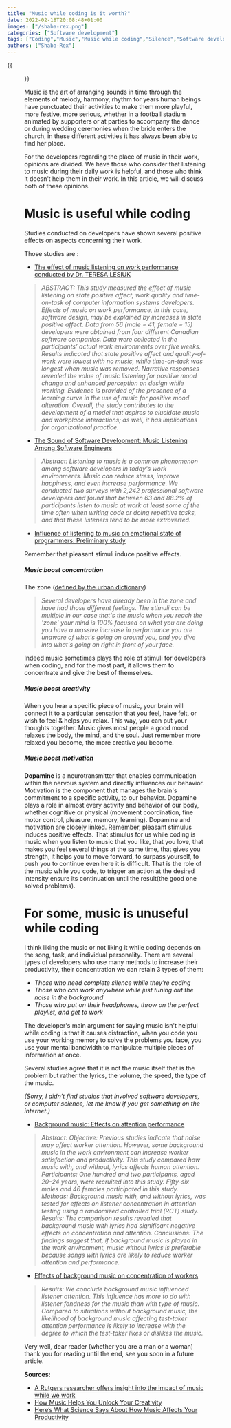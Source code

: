 ```yaml
---
title: "Music while coding is it worth?"
date: 2022-02-18T20:08:48+01:00
images: ["/shaba-rex.png"]
categories: ["Software development"]
tags: ["Coding","Music","Music while coding","Silence","Software development","CaParleDev"]
authors: ["Shaba-Rex"]
---
```

{{<figure src="/music-while-coding-is-it-worth/Listen-to-music.png"  alt="Liste to music while coding">}}

Music is the art of arranging sounds in time through the elements of melody, harmony, rhythm for years human beings have punctuated their activities to make them more playful, more festive, more serious, whether in a football stadium animated by supporters or at parties to accompany the dance or during wedding ceremonies when the bride enters the church, in these different activities it has always been able to find her place.

For the developers regarding the place of music in their work, opinions are divided. We have those who consider that listening to music during their daily work is helpful, and those who think it doesn’t help them in their work. In this article, we will discuss both of these opinions.

# Music is useful while coding

Studies conducted on developers have shown several positive effects on aspects concerning their work.

Those studies are :
* [The effect of music listening on work performance conducted by  Dr. TERESA LESIUK](http://citeseerx.ist.psu.edu/viewdoc/download?doi=10.1.1.86.1131&rep=rep1&type=pdf)
>_ABSTRACT: This study measured the effect of music listening on state positive affect, work quality and time-on-task of computer
information systems developers. Effects of music on work performance, in this case, software design, may be explained by increases in state positive affect. Data from 56 (male = 41, female = 15) developers were obtained from four different Canadian software companies. Data were collected in the participants’ actual work environments over five weeks. Results indicated that state positive affect and quality-of-work were lowest with no music, while time-on-task was longest when music was removed. Narrative responses revealed the value of music listening for positive mood change and enhanced perception on design while working. Evidence is provided of the presence of a learning curve in the use of music for positive mood alteration. Overall, the study contributes to the development of a model that aspires to elucidate music and workplace interactions; as well, it has implications for organizational practice._
* [The Sound of Software Development: Music Listening Among Software Engineers](https://www.computer.org/csdl/magazine/so/2020/02/08669868/18wJaSviDnO)
>*Abstract: Listening to music is a common phenomenon among software developers in today's work environments. Music can reduce stress, improve happiness, and even increase performance. We conducted two surveys with 2,242 professional software developers and found that between 63 and 88.2% of participants listen to music at work at least some of the time often when writing code or doing repetitive tasks, and that these listeners tend to be more extroverted.*

* [Influence of listening to music on emotional state
of programmers: Preliminary study](https://iopscience.iop.org/article/10.1088/1742-6596/1694/1/012013/pdf)

Remember that pleasant stimuli induce positive effects.

##### Music boost concentration
The zone ([defined by the urban dictionary](https://www.urbandictionary.com/define.php?term=the+zone))
>*Several developers have already been in the zone and have had those different feelings. The stimuli can be multiple in our case that's the music when you reach the 'zone' your mind is 100% focused on what you are doing you have a massive increase in performance you are unaware of what's going on around you, and you dive into what's going on right in front of your face.*

Indeed music sometimes plays the role of stimuli for developers when coding, and for the most part, it allows them to concentrate and give the best of themselves.

##### Music boost creativity

When you hear a specific piece of music, your brain will connect it to a particular sensation that you feel, have felt, or wish to feel & helps you relax. This way, you can put your thoughts together. Music gives most people a good mood relaxes the body, the mind, and the soul. Just remember more relaxed you become, the more creative you become.

##### Music boost motivation

**Dopamine** is a neurotransmitter that enables communication within the nervous system and directly influences our behavior. Motivation is the component that manages the brain's commitment to a specific activity, to our behavior. Dopamine plays a role in almost every activity and behavior of our body, whether cognitive or physical (movement coordination, fine motor control, pleasure,  memory, learning). Dopamine and motivation are closely linked. Remember, pleasant stimulus induces positive effects. That stimulus for us while coding is music when you listen to music that you like, that you love, that makes you feel several things at the same time, that gives you strength, it helps you to move forward, to surpass yourself, to push you to continue even here it is difficult. That is the role of the music while you code, to trigger an action at the desired intensity ensure its continuation until the result(the good one solved problems).

# For some, music is unuseful while coding

I think liking the music or not liking it while coding depends on the song, task, and individual personality.
There are several types of developers who use many methods to increase their productivity, their concentration we can retain 3 types of them:

* *Those who need complete silence while they’re coding*
* *Those who can work anywhere while just tuning out the noise in the background*
* *Those who put on their headphones, throw on the perfect playlist, and get to work*

The developer's main argument for saying music isn't helpful while coding is that it causes distraction, when you code you use your working memory to solve the problems you face, you use your mental bandwidth to manipulate multiple pieces of information at once.

Several studies agree that it is not the music itself that is the problem but rather the lyrics, the volume, the speed, the type of the music.

*(Sorry, I didn’t find studies that involved software developers, or computer science, let me know if you get something on the internet.)*

* [Background music: Effects on attention performance](https://content.iospress.com/articles/work/wor01410)
>*Abstract: Objective: Previous studies indicate that noise may affect worker attention. However, some background music in the work environment can increase worker satisfaction and productivity. This study compared how music with, and without, lyrics affects human attention. Participants: One hundred and two participants, aged 20–24 years, were recruited into this study. Fifty-six males and 46 females participated in this study. Methods: Background music with, and without lyrics, was tested for effects on listener concentration in attention testing using a randomized controlled trial (RCT) study. Results: The comparison results revealed that background music with lyrics had significant negative effects on concentration and attention. Conclusions: The findings suggest that, if background music is played in the work environment, music without lyrics is preferable because songs with lyrics are likely to reduce worker attention and performance.*

* [Effects of background music on concentration of workers ](https://pubmed.ncbi.nlm.nih.gov/21508527/)
>*Results: We conclude background music influenced listener attention. This influence has more to do with listener fondness for the music than with type of music. Compared to situations without background music, the likelihood of background music affecting test-taker attention performance is likely to increase with the degree to which the test-taker likes or dislikes the music.*


Very well, dear reader (whether you are a man or a woman) thank you for reading until the end, see you soon in a future article.

**Sources:**
* [A Rutgers researcher offers insight into the impact of music while we work](https://www.rutgers.edu/news/can-music-distract-us-while-we-work-home)
* [How Music Helps You Unlock Your Creativity](https://www.centered.app/post/creativity)
* [Here’s What Science Says About How Music Affects Your Productivity](https://www.7pace.com/blog/heres-what-science-says-about-how-music-affects-your-productivity)
